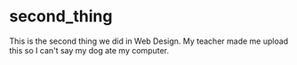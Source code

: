 # second_thing
This is the second thing we did in Web Design. My teacher made me upload this so I can't say my dog ate my computer.
